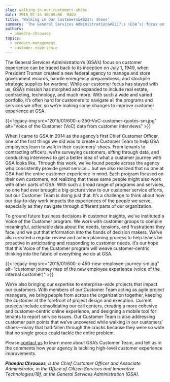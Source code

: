 ```yaml
---
slug: walking-in-our-customers-shoes
date: 2015-01-16 10:00:08 -0400
title: 'Walking in Our Customers&#8217; Shoes'
summary: 'The General Services Administration&#8217;s (GSA’s) focus on customer experience can be traced back to its inception on July 1, 1949, when President Truman created a new federal agency to manage and store government records, handle emergency preparedness, and stockpile strategic supplies for wartime. While our customer focus has stayed with us, GSA’s mission has morphed'
authors:
  - phaedra-chrousos
topics:
  - product-management
  - customer-experience
---
```


The General Services Administration&#8217;s (GSA’s) focus on customer experience can be traced back to its inception on July 1, 1949, when President Truman created a new federal agency to manage and store government records, handle emergency preparedness, and stockpile strategic supplies for wartime. While our customer focus has stayed with us, GSA’s mission has morphed and expanded to include real estate, contracting, technology, and much more. With such a wide and varied portfolio, it’s often hard for customers to navigate all the programs and services we offer, so we’re making some changes to improve customer experience at GSA.

{{< legacy-img src="2015/01/600-x-350-VoC-customer-quotes-sm.jpg" alt="Voice of the Customer (VoC) data from customer interviews" >}}

When I came to GSA in 2014 as the agency&#8217;s first Chief Customer Officer, one of the first things we did was to create a Customer Team to help GSA employees learn to walk in their customers’ shoes. From tenants to contracting officers, we’re surveying customers, sifting through data, and conducting interviews to get a better idea of what a customer journey with GSA looks like. Through this work, we’ve found people across the agency who consistently provide great service&#8230; but we also realized that no one at GSA had the entire customer experience in mind. Each program focused on their own customers, not realizing that these same people might also work with other parts of GSA. With such a broad range of programs and services, no one had ever brought a big-picture view to our customer service efforts, but our Customer Team is doing just that. It’s a challenge to think about how our day-to-day work impacts the experiences of the people we serve, especially as they navigate through different parts of our organization.

To ground future business decisions in customer insights, we’ve instituted a Voice of the Customer program. We work with customer groups to compile meaningful, actionable data about the needs, tensions, and frustrations they face, and we put that information into the hands of decision makers. We’ve also created a regular review and action planning process to help teams be proactive in anticipating and responding to customer needs. It’s our hope that this Voice of the Customer program will weave customer-centric thinking into the fabric of everything we do at GSA.

{{< legacy-img src="2015/01/600-x-450-new-employee-journey-sm.jpg" alt="customer journey map of the new employee experience (voice of the internal customer)" >}}

We’re also bringing our expertise to enterprise-wide projects that impact our customers. With members of our Customer Team acting as agile project managers, we bring people from across the organization together, keeping the customer at the forefront of project design and execution. Current projects include consolidating our call centers, creating a more cohesive and customer-centric online experience, and designing a mobile tool for tenants to report service issues. Our Customer Team is also addressing customer pain points that we’ve uncovered while walking in our customers’ shoes—many that had fallen through the cracks because they were so wide that no single group could tackle the entire problem.

Please [contact us](mailto:victoria.mcfadden@gsa.gov) to learn more about GSA’s Customer Team, and tell us in the comments how your agency is tackling high-level customer experience improvements.

_**Phaedra Chrousos**, is the Chief Customer Officer and Associate Administrator, in the Office of Citizen Services and Innovative Technologies/18f, at the General Services Administration (GSA)._